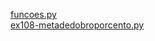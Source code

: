  
<a href='https://gabrielryanft.github.io/learning/cursoemvideo/python/exerciciospython/aula22 funcoes locais/ex108/funcoes.py/' target='_blank' rel='next'>funcoes.py</a><br/>
<a href='https://gabrielryanft.github.io/learning/cursoemvideo/python/exerciciospython/aula22 funcoes locais/ex108/ex108-metadedobroporcento.py/' target='_blank' rel='next'>ex108-metadedobroporcento.py</a><br/>
